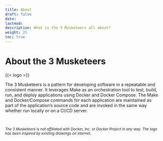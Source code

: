 ```yaml
---
title: About
draft: false
date:
lastmod:
description: What is the 3 Musketeers all about?
weight: 25
toc: true
---
```


# About the 3 Musketeers

{{< logo >}}

The 3 Musketeers is a pattern for developing software in a repeatable and consistent manner. It leverages Make as an orchestration tool to test, build, run, and deploy applications using Docker and Docker Compose. The Make and Docker/Compose commands for each application are maintained as part of the application’s source code and are invoked in the same way whether run locally or on a CI/CD server.

<br/>

<sub>_The 3 Musketeers is not affiliated with Docker, Inc. or Docker Project in any way. The logo has been inspired by existing drawings on internet._</sub>